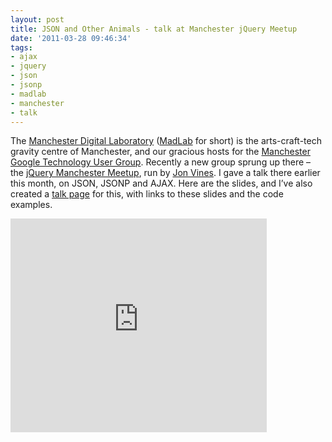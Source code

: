 ```yaml
---
layout: post
title: JSON and Other Animals - talk at Manchester jQuery Meetup
date: '2011-03-28 09:46:34'
tags:
- ajax
- jquery
- json
- jsonp
- madlab
- manchester
- talk
---
```



The [Manchester Digital Laboratory](http://madlab.org.uk/) ([MadLab](http://twitter.com/madlabuk) for short) is the arts-craft-tech gravity centre of Manchester, and our gracious hosts for the [Manchester Google Technology User Group](http://www.gtugs.org/chapter.jsp?id=1023). Recently a new group sprung up there – the [jQuery Manchester Meetup](http://www.meetup.com/jQuery-Manchester/), run by [Jon Vines](http://twitter.com/webvines). I gave a talk there earlier this month, on JSON, JSONP and AJAX. Here are the slides, and I’ve also created a [talk page](http://qmacro-demos.appspot.com/demos/manjquery-20110308/index.html) for this, with links to these slides and the code examples.

<iframe frameborder="0" height="342" src="https://docs.google.com/present/embed?id=dcjt66v8_234fw68jqfp" width="410"></iframe>


